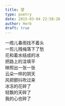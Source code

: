```yaml
---  
title: 望  
type: poetry  
date: 2015-03-04 22:58:26  
author: Herb  
draft: true
---  
```

一绺儿春雨找不着头  
一剪儿残梅落下了愁  
花和着水结成的冰  
把路上的洼填平  
映照出一张一张  
云朵一样的阴天  
风把颤抖吹过来  
冰冻的花碎了  
轻飘的天碎了  
我的心也碎了